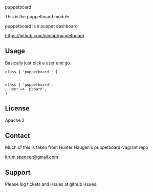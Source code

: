 puppetboard

This is the puppetboard module.

puppetboard is a puppet dashboard

https://github.com/nedap/puppetboard

Usage
-----

Basically just pick a user and go.


    class { 'puppetboard': }


    class { 'puppetboard': 
      user => 'pboard',
    }


License
-------

Apache 2


Contact
-------

Much of this is taken from Hunter Haugen's puppetboard-vagrant repo

krum.spencer@gmail.com


Support
-------

Please log tickets and issues at github issues.
